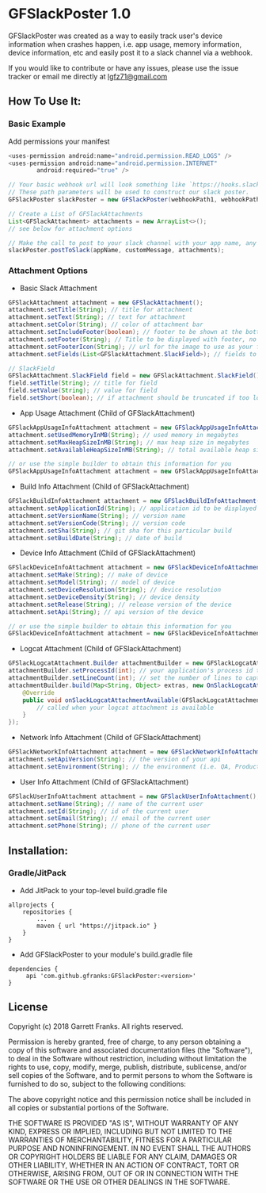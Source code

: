 GFSlackPoster 1.0
===========

GFSlackPoster was created as a way to easily track user's device information when crashes happen, i.e. app usage, memory information, device information, etc and easily post it to a slack channel via a webhook.

If you would like to contribute or have any issues, please use the issue tracker or email me directly at lgfz71@gmail.com

How To Use It:
-------------

### Basic Example

Add permissions your manifest
```java
<uses-permission android:name="android.permission.READ_LOGS" />
<uses-permission android:name="android.permission.INTERNET"
        android:required="true" />
```

```java
// Your basic webhook url will look something like `https://hooks.slack.com/1234/abcd/1a2b3c4d` with 3 path parameters.
// These path parameters will be used to construct our slack poster.
GFSlackPoster slackPoster = new GFSlackPoster(webhookPath1, webhookPath2, webhookPath3);

// Create a List of GFSlackAttachments
List<GFSlackAttachment> attachments = new ArrayList<>();
// see below for attachment options

// Make the call to post to your slack channel with your app name, any custom message, and your attachments
slackPoster.postToSlack(appName, customMessage, attachments);
```

### Attachment Options

- Basic Slack Attachment
```java
GFSlackAttachment attachment = new GFSlackAttachment();
attachment.setTitle(String); // title for attachment
attachment.setText(String); // text for attachment
attachment.setColor(String); // color of attachment bar
attachment.setIncludeFooter(boolean); // footer to be shown at the bottom of the attachment, i.e. app name and timestamp, timestamp is already set to current time
attachment.setFooter(String); // Title to be displayed with footer, no footer will be displayed if footer and footer icon are not set
attachment.setFooterIcon(String); // url for the image to use as your footer's icon, no footer will be displayed if footer and footer icon are not set
attachment.setFields(List<GFSlackAttachment.SlackField>); // fields to use for attachment (defaults to 1 when not set)

// SlackField
GFSlackAttachment.SlackField field = new GFSlackAttachment.SlackField();
field.setTitle(String); // title for field
field.setValue(String); // value for field
field.setShort(boolean); // if attachment should be truncated if too long, defaults to true
```

- App Usage Attachment (Child of GFSlackAttachment)
```java
GFSlackAppUsageInfoAttachment attachment = new GFSlackAppUsageInfoAttachment();
attachment.setUsedMemoryInMB(String); // used memory in megabytes
attachment.setMaxHeapSizeInMB(String); // max heap size in megabytes
attachment.setAvailableHeapSizeInMB(String); // total available heap size in megabytes

// or use the simple builder to obtain this information for you
GFSlackAppUsageInfoAttachment attachment = new GFSlackAppUsageInfoAttachment.SimpleBuilder().build();
```

- Build Info Attachment (Child of GFSlackAttachment)
```java
GFSlackBuildInfoAttachment attachment = new GFSlackBuildInfoAttachment();
attachment.setApplicationId(String); // application id to be displayed
attachment.setVersionName(String); // version name
attachment.setVersionCode(String); // version code
attachment.setSha(String); // git sha for this particular build
attachment.setBuildDate(String); // date of build
```

- Device Info Attachment (Child of GFSlackAttachment)
```java
GFSlackDeviceInfoAttachment attachment = new GFSlackDeviceInfoAttachment();
attachment.setMake(String); // make of device
attachment.setModel(String); // model of device
attachment.setDeviceResolution(String); // device resolution
attachment.setDeviceDensity(String); // device density
attachment.setRelease(String); // release version of the device
attachment.setApi(String); // api version of the device

// or use the simple builder to obtain this information for you
GFSlackDeviceInfoAttachment attachment = new GFSlackDeviceInfoAttachment.SimpleBuilder(Context).build();
```

- Logcat Attachment (Child of GFSlackAttachment)
```java
GFSlackLogcatAttachment.Builder attachmentBuilder = new GFSlackLogcatAttachment.Builder();
attachmentBuilder.setProcessId(int); // your application's process id to monitor -- REQUIRED
attachmentBuilder.setLineCount(int); // set the number of lines to capture from the log, defaults to 125
attachmentBuilder.build(Map<String, Object> extras, new OnSlackLogcatAttachmentAvailableListener() {
    @Override
    public void onSlackLogcatAttachmentAvailable(GFSlackLogcatAttachment attachment, Map<String, Object> extras) {
        // called when your logcat attachment is available
    }
});
```

- Network Info Attachment (Child of GFSlackAttachment)
```java
GFSlackNetworkInfoAttachment attachment = new GFSlackNetworkInfoAttachment();
attachment.setApiVersion(String); // the version of your api
attachment.setEnvironment(String); // the environment (i.e. QA, Production, DEV, etc)
```

- User Info Attachment (Child of GFSlackAttachment)
```java
GFSlackUserInfoAttachment attachment = new GFSlackUserInfoAttachment();
attachment.setName(String); // name of the current user
attachment.setId(String); // id of the current user
attachment.setEmail(String); // email of the current user
attachment.setPhone(String); // phone of the current user
```

Installation:
------------

### Gradle/JitPack

- Add JitPack to your top-level build.gradle file
```
allprojects {
    repositories {
        ...
        maven { url "https://jitpack.io" }
    }
}
```
- Add GFSlackPoster to your module's build.gradle file
```
dependencies {
     api 'com.github.gfranks:GFSlackPoster:<version>'
}
```

License
-------
Copyright (c) 2018 Garrett Franks. All rights reserved.

Permission is hereby granted, free of charge, to any person obtaining a copy
of this software and associated documentation files (the "Software"), to deal
in the Software without restriction, including without limitation the rights
to use, copy, modify, merge, publish, distribute, sublicense, and/or sell
copies of the Software, and to permit persons to whom the Software is
furnished to do so, subject to the following conditions:

The above copyright notice and this permission notice shall be included in
all copies or substantial portions of the Software.

THE SOFTWARE IS PROVIDED "AS IS", WITHOUT WARRANTY OF ANY KIND, EXPRESS OR
IMPLIED, INCLUDING BUT NOT LIMITED TO THE WARRANTIES OF MERCHANTABILITY,
FITNESS FOR A PARTICULAR PURPOSE AND NONINFRINGEMENT. IN NO EVENT SHALL THE
AUTHORS OR COPYRIGHT HOLDERS BE LIABLE FOR ANY CLAIM, DAMAGES OR OTHER
LIABILITY, WHETHER IN AN ACTION OF CONTRACT, TORT OR OTHERWISE, ARISING FROM,
OUT OF OR IN CONNECTION WITH THE SOFTWARE OR THE USE OR OTHER DEALINGS IN THE
SOFTWARE.
